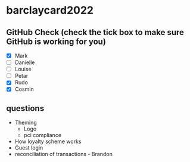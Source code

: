 # barclaycard2022
## GitHub Check (check the tick box to make sure GitHub is working for you)
- [x] Mark
- [ ] Danielle
- [ ] Louise
- [ ] Petar
- [x] Rudo
- [x] Cosmin

## questions
- Theming
	- Logo
	- pci compliance
- How loyalty scheme works
- Guest login
- reconciliation of transactions - Brandon
